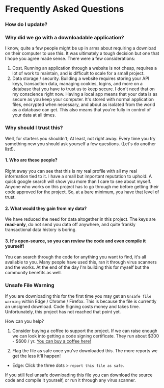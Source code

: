 # Frequently Asked Questions

### How do I update?

### Why did we go with a downloadable application?

I know, quite a few people might be up in arms about requiring a download on their computer to use this. It was ultimately a tough decision but one that I hope you agree made sense. There were a few considerations:

1. Cost. Running an application through a website is not cheap, requires a lot of work to maintain, and is difficult to scale for a small project.
2. Data storage / security. Building a website requires storing your API keys, transaction data, managing cookies, logins, and more on a database that you have to trust us to keep secure. I don't need that on my conscience right now. Having a local app means that your data is as secure as you keep your computer. It's stored with normal application files, encrypted when necessary, and about as isolated from the world as a database can get. This also means that you're fully in control of your data at all times.

### Why should I trust this?

Well, for starters you shouldn't; At least, not right away. Every time you try something new you should ask yourself a few questions. \(Let's do another list!\).

#### 1. Who are these people?

Right away you can see that this is my real profile with all my real information tied to it. I have a small but important reputation to uphold. A quick google search will show you more than I care to see about myself. Anyone who works on this project has to go through me before getting their code approved for the project. So, at a bare minimum, you have that level of trust.

#### 2. What would they gain from my data?

We have reduced the need for data altogether in this project. The keys are **read-only**, do not send you data off anywhere, and quite frankly transactional data history is boring.

#### 3. It's open-source, so you can review the code and even compile it yourself!

You can search through the code for anything you want to find, it's all available to you. Many people have used this, ran it through virus scanners and the works. At the end of the day I'm building this for myself but the community benefits as well.

### Unsafe File Warning

If you are downloading this for the first time you may get an `Unsafe file warning` within Edge / Chrome / Firefox. This is because the file is currently an unsigned download. Code Signing costs money and takes time. Unfortunately, this project has not reached that point yet.

How can you help? 

1. Consider buying a coffee to support the project. If we can raise enough we can look into getting a code signing certificate. They run about $300 - $600 / yr. [You can buy a coffee here!](https://www.buymeacoffee.com/ColtonS) 

2. Flag the file as safe once you've downloaded this. The more reports we get the less it'll happen!

* Edge: Click the three dots &gt; `report this file as safe`. 

If you still feel unsafe downloading this file you can download the source code and compile it yourself, or run it through any virus scanner.


